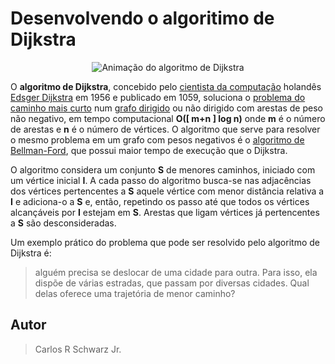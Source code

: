 # Desenvolvendo o algoritimo de Dijkstra

<p align="center">
   <img src="Algoritmo_Dijkstra/Dijkstra_animation.gif" title="Animação do algoritmo de Dijkstra">
</p>

O **algoritmo de Dijkstra**, concebido pelo [cientista da computação](https://pt.wikipedia.org/wiki/Ci%C3%AAncia_da_computa%C3%A7%C3%A3o) holandês [Edsger Dijkstra](https://pt.wikipedia.org/wiki/Edsger_Dijkstra) em 1956 e publicado em 1059, soluciona o [problema do caminho mais curto](https://pt.wikipedia.org/wiki/Problema_do_caminho_mais_curto) num [grafo dirigido](https://pt.wikipedia.org/wiki/Grafo_dirigido) ou não dirigido com arestas de peso não negativo, em tempo computacional **O\(\[ m\+n \] log n\)** onde **m** é o número de arestas e **n** é o número de vértices. O algoritmo que serve para resolver o mesmo problema em um grafo com pesos negativos é o [algoritmo de Bellman-Ford](https://pt.wikipedia.org/wiki/Algoritmo_de_Bellman-Ford), que possui maior tempo de execução que o Dijkstra.

O algoritmo considera um conjunto **S** de menores caminhos, iniciado com um vértice inicial **I**. A cada passo do algoritmo busca-se nas adjacências dos vértices pertencentes a **S** aquele vértice com menor distância relativa a **I** e adiciona-o a **S** e, então, repetindo os passo até que todos os vértices alcançáveis por **I** estejam em **S**. Arestas que ligam vértices já pertencentes a **S** são desconsideradas.

Um exemplo prático do problema que pode ser resolvido pelo algoritmo de Dijkstra é:
> alguém precisa se deslocar de uma cidade para outra. Para isso, ela
> dispõe de várias estradas, que passam por diversas cidades. Qual delas
> oferece uma trajetória de menor caminho?

## Autor

> Carlos R Schwarz Jr.

